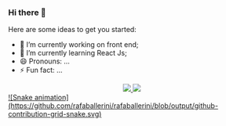 ### Hi there 👋

Here are some ideas to get you started:

- 🔭 I’m currently working on front end;
- 🌱 I’m currently learning React Js;
- 😄 Pronouns: ...
- ⚡ Fun fact: ...
<div align="center">
  <a href="https://github.com/rafaballerini">
  <img height="180em" src="https://github-readme-stats.vercel.app/api?username=Pedroarthur1999&show_icons=true&theme=dracula&include_all_commits=true&count_private=true"/>
  <img height="180em" src="https://github-readme-stats.vercel.app/api/top-langs/?username=Pedroarthur1999&layout=compact&langs_count=7&theme=dracula"/>
</div>
![Snake animation](https://github.com/rafaballerini/rafaballerini/blob/output/github-contribution-grid-snake.svg)

